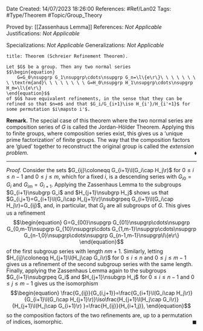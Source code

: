 <div class="topSpace"></div>

Date Created: 14/07/2023 18:26:00
References: #Ref/Lan02
Tags: #Type/Theorem #Topic/Group_Theory

Proved by: [[Zassenhaus Lemma]]
References: <i>Not Applicable</i>
Justifications: <i>Not Applicable</i>

Specializations: <i>Not Applicable</i>
Generalizations: <i>Not Applicable</i>

``` ad-Theorem
title: Theorem (Schreier Refinement Theorem).

Let $G$ be a group. Then any two normal series
$$\begin{equation}
    G=G_0\nsupgrp G_1\nsupgrp\cdots\nsupgrp G_n=\l\{e\r\}\ \ \ \ \ \ \ \ \textrm{and}\ \ \ \ \ \ \ \ G=H_0\nsupgrp H_1\nsupgrp\cdots\nsupgrp H_m=\l\{e\r\}
\end{equation}$$
of $G$ have equivalent refinements, in the sense that they can be refined so that $n=m$ and that $G_i/G_{i+1}\iso H_{i'}/H_{i'+1}$ for some permutation $i\mapsto i'$.

```

<b>Remark.</b> The special case of this theorem where the two normal series are composition series of $G$ is called the Jordan-Hölder Theorem. Applying this to finite groups, where composition series exist, this gives us a ‘unique prime factorization’ of finite groups. The way that the composition factors are ‘glued’ together to reconstruct the original group is called the <i>extension problem</i>.<span style="float:right;">$\blacklozenge$</span>

---

<i>Proof.</i> Consider the sets $G_{ij}\coloneqq G_{i+1}\l(G_i\cap H_j\r)$ for $0\leq i\leq n-1$ and $0\leq j\leq m$, which for a fixed $i$, is a descending series with $G_{i0}=G_i$ and $G_{im}=G_{i+1}$. Applying the Zassenhaus Lemma to the subgroups $G_{i+1}\nsubgrp G_i$ and $H_{j+1}\nsubgrp H_j$ shows us that $G_{i,j+1}=G_{i+1}\l(G_i\cap H_{j+1}\r)\nsubgrpeq G_{i+1}\l(G_i\cap H_j\r)=G_{ij}$, and, in particular, that $G_{ij}$ are all subgroups of $G$. This gives us a refinement
$$\begin{equation}
    G=G_{00}\nsupgrp G_{01}\nsupgrp\cdots\nsupgrp G_{0,m-1}\nsupgrp G_{10}\nsupgrp\cdots G_{1,m-1}\nsupgrp\cdots\nsupgrp G_{n-1,0}\nsupgrp\cdots\nsupgrp G_{n-1,m-1}\nsupgrp\l\{e\r\}
\end{equation}$$
of the first subgroup series with length $nm+1$. Similarly, letting $H_{ij}\coloneqq H_{j+1}\l(H_j\cap G_i\r)$ for $0\leq i\leq n$ and $0\leq j\leq m-1$ gives us a refinement of the second subgroup series with the same length. Finally, applying the Zassenhaus Lemma again to the subgroups $G_{i+1}\nsubgrpeq G_i$ and $H_{j+1}\nsubgrp H_j$ for $0\leq i\leq n-1$ and $0\leq j\leq m-1$ gives us the isomorphism
$$\begin{equation}
    \frac{G_{ij}}{G_{i,j+1}}=\frac{G_{i+1}\l(G_i\cap H_j\r)}{G_{i+1}\l(G_i\cap H_{j+1}\r)}\iso\frac{H_{j+1}\l(H_j\cap G_i\r)}{H_{j+1}\l(H_j\cap G_{i+1}\r) }=\frac{H_{ij}}{H_{i+1,j}},
\end{equation}$$
so the composition factors of the two refinements are, up to a permutation of indices, isomorphic.<span style="float:right;">$\blacksquare$</span>
